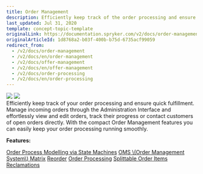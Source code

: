 ```yaml
---
title: Order Management
description: Efficiently keep track of the order processing and ensure quick fulfillment. With the Order Management, you can keep your order processing running smoothly.
last_updated: Jul 31, 2020
template: concept-topic-template
originalLink: https://documentation.spryker.com/v2/docs/order-management
originalArticleId: 1d8768a2-b03f-400b-b75d-6735acf99059
redirect_from:
  - /v2/docs/order-management
  - /v2/docs/en/order-management
  - /v2/docs/offer-management
  - /v2/docs/en/offer-management
  - /v2/docs/order-processing
  - /v2/docs/en/order-processing
---
```


<div class='feature-text'>
    <div class='feature-images'>
    <img class="light-mode" src="https://spryker.s3.eu-central-1.amazonaws.com/docs/Document+360/Capabilities+icons/light/Order+Management.svg"/>
    <img class="dark-mode" src="https://spryker.s3.eu-central-1.amazonaws.com/docs/Document+360/Capabilities+icons/dark/Order+Management.svg"/>
    </div>
    <div class="feature-text-wrap">
Efficiently keep track of your order processing and ensure quick fulfillment. Manage incoming orders through the Administration Interface and effortlessly view and edit orders, track their progress or contact customers of open orders directly. With the compact Order Management features you can easily keep your order processing running smoothly.
</div>
</div>

**Features:**
<div>
<a class="feature-link" href="https://docs.spryker.com/docs/scos/dev/back-end-development/data-manipulation/datapayload-conversion/state-machine/order-process-modelling-via-state-machines.html">Order Process Modelling via State Machines</a>
<a class="feature-link" href="/docs/scos/user/features/{{page.version}}/order-management-feature-overview/oms-order-management-system-matrix.html">OMS \(Order Management System\) Matrix</a>
<a class="feature-link" href="/docs/scos/user/features/{{page.version}}/reorder-feature-overview.html">Reorder</a>
<a class="feature-link" href="/docs/scos/user/features/{{page.version}}/order-management-feature-overview/order-management-feature-overview.html">Order Processing</a>
<a class="feature-link" href="/docs/scos/user/features/{{page.version}}/order-management-feature-overview/splittable-order-items-overview.html">Splittable Order Items</a>
<a class="feature-link" href=/docs/scos/user/features/{{page.version}}/reclamations-feature-overview.html">Reclamations</a>
    </div>
